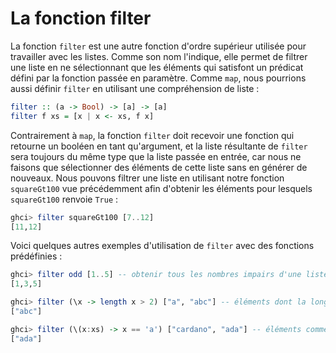 # La fonction filter

La fonction `filter` est une autre fonction d'ordre supérieur utilisée pour travailler avec les listes. Comme son nom l'indique, elle permet de filtrer une liste en ne sélectionnant que les éléments qui satisfont un prédicat défini par la fonction passée en paramètre. Comme `map`, nous pourrions aussi définir `filter` en utilisant une compréhension de liste :

```haskell
filter :: (a -> Bool) -> [a] -> [a]
filter f xs = [x | x <- xs, f x]
```

Contrairement à `map`, la fonction `filter` doit recevoir une fonction qui retourne un booléen en tant qu'argument, et la liste résultante de `filter` sera toujours du même type que la liste passée en entrée, car nous ne faisons que sélectionner des éléments de cette liste sans en générer de nouveaux. Nous pouvons filtrer une liste en utilisant notre fonction `squareGt100` vue précédemment afin d'obtenir les éléments pour lesquels `squareGt100` renvoie `True` :

```haskell
ghci> filter squareGt100 [7..12]
[11,12]
```

Voici quelques autres exemples d'utilisation de `filter` avec des fonctions prédéfinies :

```haskell
ghci> filter odd [1..5] -- obtenir tous les nombres impairs d'une liste
[1,3,5]

ghci> filter (\x -> length x > 2) ["a", "abc"] -- éléments dont la longueur est supérieure à 2
["abc"]

ghci> filter (\(x:xs) -> x == 'a') ["cardano", "ada"] -- éléments commençant par 'a'
["ada"]
```

